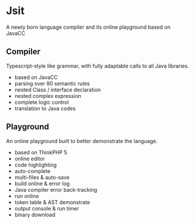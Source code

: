 # Jsit

A newly born language compiler and its online playground based on JavaCC

## Compiler

Typescript-style like grammar, with fully adaptable calls to all Java libraries.

- based on JavaCC
- parsing over 80 semantic rules
- nested Class / interface declaration
- nested complex expression
- complete logic control
- translation to Java codes

## Playground

An online playground built to better demonstrate the language.

- based on ThinkPHP 5
- online editor
- code highlighting
- auto-complete
- multi-files & auto-save
- build online & error log 
- Java compiler error back-tracking
- run online
- token table & AST demonstrate
- output console & run timer
- binary download
